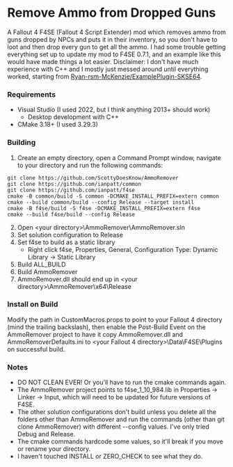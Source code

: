 # Remove Ammo from Dropped Guns
A Fallout 4 F4SE (Fallout 4 Script Extender) mod which removes ammo from guns dropped by NPCs and puts it in their inventory, so you don't have to loot and then drop every gun to get all the ammo. I had some trouble getting everything set up to update my mod to F4SE 0.7.1, and an example like this would have made things a lot easier. Disclaimer: I don't have much experience with C++ and I mostly just messed around until everything worked, starting from [Ryan-rsm-McKenzie/ExamplePlugin-SKSE64](https://github.com/Ryan-rsm-McKenzie/ExamplePlugin-SKSE64).

### Requirements
- Visual Studio (I used 2022, but I think anything 2013+ should work)
  - Desktop development with C++
- CMake 3.18+ (I used 3.29.3)

### Building
1. Create an empty directory, open a Command Prompt window, navigate to your directory and run the following commands:

```
git clone https://github.com/ScottyDoesKnow/AmmoRemover
git clone https://github.com/ianpatt/common
git clone https://github.com/ianpatt/f4se
cmake -B common/build -S common -DCMAKE_INSTALL_PREFIX=extern common
cmake --build common/build --config Release --target install
cmake -B f4se/build -S f4se -DCMAKE_INSTALL_PREFIX=extern f4se
cmake --build f4se/build --config Release
```

2. Open \<your directory>\AmmoRemover\AmmoRemover.sln
3. Set solution configuration to Release
4. Set f4se to build as a static library
   - Right click f4se, Properties, General, Configuration Type: Dynamic Library -> Static Library
5. Build ALL_BUILD
6. Build AmmoRemover
7. AmmoRemover.dll should end up in \<your directory>\AmmoRemover\x64\Release

### Install on Build
Modify the path in CustomMacros.props to point to your Fallout 4 directory (mind the trailing backslash), then enable the Post-Build Event on the AmmoRemover project to have it copy AmmoRemover.dll and AmmoRemoverDefaults.ini to \<your Fallout 4 directory>\Data\F4SE\Plugins on successful build.

### Notes
- DO NOT CLEAN EVER! Or you'll have to run the cmake commands again.
- The AmmoRemover project points to f4se_1_10_984.lib in Properties -> Linker -> Input, which will need to be updated for future versions of F4SE.
- The other solution configurations don't build unless you delete all the folders other than AmmoRemover and run the commands (other than git clone AmmoRemover) with different --config values. I've only tried Debug and Release.
- The cmake commands hardcode some values, so it'll break if you move or rename your directory.
- I haven't touched INSTALL or ZERO_CHECK to see what they do.